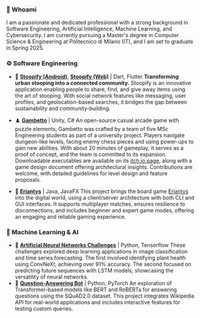### 👤 Whoami
I am a passionate and dedicated professional with a strong background in Software Engineering, Artificial Intelligence, Machine Learning, and Cybersecurity. I am currently pursuing a Master's degree in Computer Science & Engineering at Politecnico di Milano (IT), and I am set to graduate in Spring 2025.

### ⚙️ Software Engineering
- 🍃 **[Stoopify (Android)](https://play.google.com/store/apps/details?id=it.stoopify)**, **[Stoopify (Web)](https://web.stoopify.it/)** | Dart, Flutter
**Transforming urban stooping into a connected community.**
Stoopify is an innovative application enabling people to share, find, and give away items using the art of stooping. With social network features like messaging, user profiles, and geolocation-based searches, it bridges the gap between sustainability and community-building.
- ♟️ **[Gambetto](https://github.com/martinopiaggi/Gambetto)** | Unity, C#
An open-source casual arcade game with puzzle elements, Gambetto was crafted by a team of five MSc Engineering students as part of a university project. Players navigate dungeon-like levels, facing enemy chess pieces and using power-ups to gain new abilities. With about 20 minutes of gameplay, it serves as a proof of concept, and the team is committed to its expansion. Downloadable executables are available on its [itch.io page](https://polimi-game-collective.itch.io/gambetto), along with a game design document offering architectural insights. Contributions are welcome, with detailed guidelines for level design and feature proposals.

- 🎲 **[Eriantys](https://github.com/lorenzo-morelli/Eriantys)** | Java, JavaFX
This project brings the board game [Eriantys](https://www.craniocreations.it/en/product/eriantys) into the digital world, using a client/server architecture with both CLI and GUI interfaces. It supports multiplayer matches, ensures resilience to disconnections, and includes beginner and expert game modes, offering an engaging and reliable gaming experience.

### 🧠 Machine Learning & AI
- 🤖 **[Artificial Neural Networks Challenges](https://github.com/lorenzo-morelli/ANN-Challenges)** | Python, Tensorflow
 These challenges explored deep learning applications in image classification and time series forecasting. The first involved identifying plant health using ConvNeXt, achieving over 91% accuracy. The second focused on predicting future sequences with LSTM models, showcasing the versatility of neural networks.
- 💬 **[Question-Answering Bot](https://github.com/lorenzo-morelli/Question-Answering-Bot)** | Python, PyTorch
An exploration of Transformer-based models like BERT and RoBERTa for answering questions using the SQuAD2.0 dataset. This project integrates Wikipedia API for real-world applications and includes interactive features for testing custom queries.

